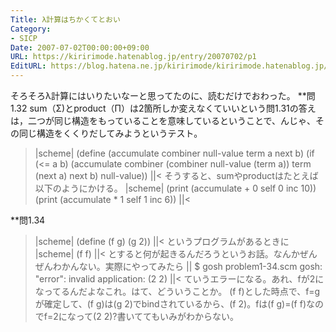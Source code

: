 ```yaml
---
Title: λ計算はちかくてとおい
Category:
- SICP
Date: 2007-07-02T00:00:00+09:00
URL: https://kiririmode.hatenablog.jp/entry/20070702/p1
EditURL: https://blog.hatena.ne.jp/kiririmode/kiririmode.hatenablog.jp/atom/entry/8454420450078217151
---
```


そろそろλ計算にはいりたいなーと思ってたのに、読むだけでおわった。
**問1.32
sum（Σ)とproduct（Π）は2箇所しか変えなくていいという問1.31の答えは，二つが同じ構造をもっていることを意味しているということで、んじゃ、その同じ構造をくくりだしてみようというテスト。
>|scheme|
(define (accumulate combiner null-value term a next b)
  (if (<= a b) 
      (accumulate combiner (combiner null-value (term a)) term (next a) next b)
      null-value))
||<
そうすると、sumやproductはたとえば以下のようにかける。
>|scheme|
(print (accumulate + 0 self 0 inc 10))
(print (accumulate * 1 self 1 inc 6))
||<

**問1.34
>|scheme|
(define (f g) (g 2))
||<
というプログラムがあるときに
>|scheme|
(f f)
||<
とすると何が起きるんだろうというお話。なんかぜんぜんわかんない。実際にやってみたら
>||
$ gosh problem1-34.scm
gosh: "error": invalid application: (2 2)
||<
ていうエラーになる。あれ、fが2になってるんだよなこれ。はて、どういうことか。
(f f)とした時点で、f=gが確定して、(f g)は(g 2)でbindされているから、(f 2)。fは(f g)=(f f)なのでf=2になって(2 2)?書いててもいみがわからない。
